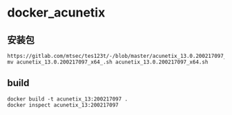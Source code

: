 # docker_acunetix
## 安装包
```
https://gitlab.com/mtsec/tes123t/-/blob/master/acunetix_13.0.200217097_x64_.sh
mv acunetix_13.0.200217097_x64_.sh acunetix_13.0.200217097_x64.sh
```
## build
```
docker build -t acunetix_13:200217097 .
docker inspect acunetix_13:200217097
```